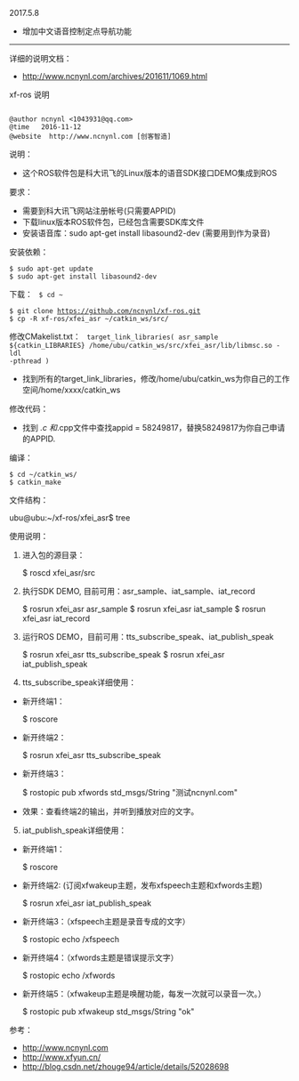 
2017.5.8
 - 增加中文语音控制定点导航功能
---------------------------------
详细的说明文档：

 - http://www.ncnynl.com/archives/201611/1069.html


xf-ros 说明


<code>
@author ncnynl <1043931@qq.com>
@time   2016-11-12
@website  http://www.ncnynl.com [创客智造]
</code>




说明：

 - 这个ROS软件包是科大讯飞的Linux版本的语音SDK接口DEMO集成到ROS

要求：

 - 需要到科大讯飞网站注册帐号(只需要APPID)
 - 下载linux版本ROS软件包，已经包含需要SDK库文件　 
 - 安装语音库：sudo apt-get install libasound2-dev (需要用到作为录音)


安装依赖：

    $ sudo apt-get update
    $ sudo apt-get install libasound2-dev 


下载：
<code>
$ cd ~   
$ git clone https://github.com/ncnynl/xf-ros.git
$ cp -R xf-ros/xfei_asr  ~/catkin_ws/src/
</code>

修改CMakelist.txt：
<code>
target_link_libraries(
   asr_sample
   ${catkin_LIBRARIES} 
   /home/ubu/catkin_ws/src/xfei_asr/lib/libmsc.so -ldl -pthread
 )
</code>

 - 找到所有的target_link_libraries，修改/home/ubu/catkin_ws为你自己的工作空间/home/xxxx/catkin_ws

修改代码：

 - 找到 *.c 和*.cpp文件中查找appid = 58249817，替换58249817为你自己申请的APPID.
 

编译：

    $ cd ~/catkin_ws/
    $ catkin_make

文件结构：

ubu@ubu:~/xf-ros/xfei_asr$ tree


使用说明：

1. 进入包的源目录：

    $ roscd xfei_asr/src 

2. 执行SDK DEMO, 目前可用：asr_sample、iat_sample、iat_record

    $ rosrun xfei_asr asr_sample
    $ rosrun xfei_asr iat_sample
    $ rosrun xfei_asr iat_record


3. 运行ROS DEMO，目前可用：tts_subscribe_speak、iat_publish_speak

    $ rosrun xfei_asr  tts_subscribe_speak
    $ rosrun xfei_asr  iat_publish_speak


4. tts_subscribe_speak详细使用：

- 新开终端1：

    $ roscore 

- 新开终端2：

    $ rosrun xfei_asr  tts_subscribe_speak

- 新开终端3：

    $ rostopic pub xfwords std_msgs/String "测试ncnynl.com"

- 效果：查看终端2的输出，并听到播放对应的文字。


 
5. iat_publish_speak详细使用：

- 新开终端1：
 
    $ roscore 
 
- 新开终端2: (订阅xfwakeup主题，发布xfspeech主题和xfwords主题)

    $ rosrun xfei_asr  iat_publish_speak

- 新开终端3：（xfspeech主题是录音专成的文字）

    $ rostopic echo /xfspeech
 
- 新开终端4：（xfwords主题是错误提示文字）

    $ rostopic echo /xfwords
 
- 新开终端5：（xfwakeup主题是唤醒功能，每发一次就可以录音一次。）

    $ rostopic pub xfwakeup std_msgs/String "ok"


参考：

 - http://www.ncnynl.com 
 - http://www.xfyun.cn/
 - http://blog.csdn.net/zhouge94/article/details/52028698

